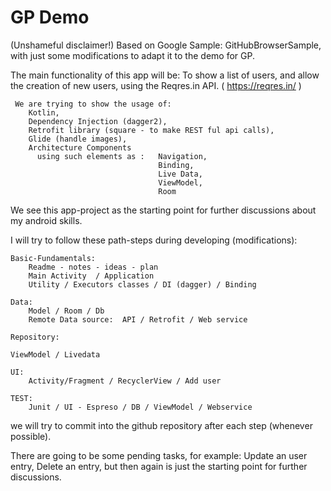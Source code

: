 # GP Demo
(Unshameful disclaimer!) Based on Google Sample: GitHubBrowserSample, with just some modifications to adapt it to the demo for GP.

The main functionality of this app will be:
    To show a list of users,
    and allow the creation of new users,   using the Reqres.in API.
         ( https://reqres.in/  )

     We are trying to show the usage of:
        Kotlin,
        Dependency Injection (dagger2),
        Retrofit library (square - to make REST ful api calls),
        Glide (handle images),
        Architecture Components
          using such elements as :   Navigation,
                                     Binding,
                                     Live Data,
                                     ViewModel,
                                     Room


We see this app-project as the starting point for further discussions about my android skills.


I will try to follow these path-steps during developing (modifications):

    Basic-Fundamentals:
        Readme - notes - ideas - plan
        Main Activity  / Application
        Utility / Executors classes / DI (dagger) / Binding

    Data:
        Model / Room / Db
        Remote Data source:  API / Retrofit / Web service

    Repository:

    ViewModel / Livedata

    UI:
        Activity/Fragment / RecyclerView / Add user

    TEST:
        Junit / UI - Espreso / DB / ViewModel / Webservice


we will try to commit into the github repository after each step (whenever possible).


There are going to be some pending tasks, for example: Update an user entry,  Delete an entry, but then again is just the starting point for further discussions.








